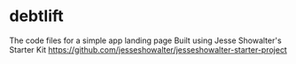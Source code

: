 # debtlift

The code files for a simple app landing page
Built using Jesse Showalter's Starter Kit https://github.com/jesseshowalter/jesseshowalter-starter-project
